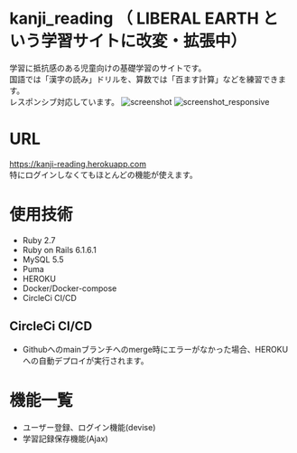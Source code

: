 # kanji_reading  （ LIBERAL EARTH という学習サイトに改変・拡張中）

学習に抵抗感のある児童向けの基礎学習のサイトです。<br>
国語では「漢字の読み」ドリルを、算数では「百ます計算」などを練習できます。<br>
レスポンシブ対応しています。
![screenshot](https://user-images.githubusercontent.com/54266017/193444950-c1a1ae02-ed7a-4fda-915a-f81bae906ca4.png)
![screenshot_responsive](https://user-images.githubusercontent.com/54266017/193446221-ff34c155-ee67-44ff-8a21-96429fff236f.jpg)


# URL
https://kanji-reading.herokuapp.com<br>
特にログインしなくてもほとんどの機能が使えます。

# 使用技術
- Ruby 2.7
- Ruby on Rails 6.1.6.1
- MySQL 5.5
- Puma
- HEROKU
- Docker/Docker-compose
- CircleCi CI/CD

## CircleCi CI/CD
- Githubへのmainブランチへのmerge時にエラーがなかった場合、HEROKUへの自動デプロイが実行されます。

# 機能一覧
- ユーザー登録、ログイン機能(devise)
- 学習記録保存機能(Ajax)

